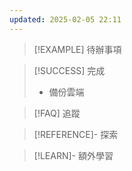 ```yaml
---
updated: 2025-02-05 22:11
---
```

> [!EXAMPLE] 待辦事項


> [!SUCCESS] 完成
> - 備份雲端

> [!FAQ] 追蹤


> [!REFERENCE]- 探索


> [!LEARN]- 額外學習
